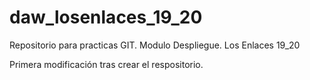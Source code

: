 # daw_losenlaces_19_20
Repositorio para practicas GIT. Modulo Despliegue. Los Enlaces 19_20

Primera modificación tras crear el respositorio.
